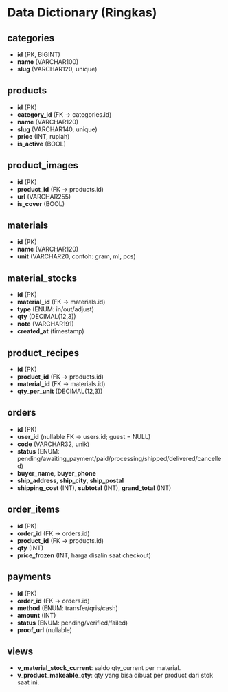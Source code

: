 # Data Dictionary (Ringkas)

## categories
- **id** (PK, BIGINT)
- **name** (VARCHAR100)
- **slug** (VARCHAR120, unique)

## products
- **id** (PK)
- **category_id** (FK → categories.id)
- **name** (VARCHAR120)
- **slug** (VARCHAR140, unique)
- **price** (INT, rupiah)
- **is_active** (BOOL)

## product_images
- **id** (PK)
- **product_id** (FK → products.id)
- **url** (VARCHAR255)
- **is_cover** (BOOL)

## materials
- **id** (PK)
- **name** (VARCHAR120)
- **unit** (VARCHAR20, contoh: gram, ml, pcs)

## material_stocks
- **id** (PK)
- **material_id** (FK → materials.id)
- **type** (ENUM: in/out/adjust)
- **qty** (DECIMAL(12,3))
- **note** (VARCHAR191)
- **created_at** (timestamp)

## product_recipes
- **id** (PK)
- **product_id** (FK → products.id)
- **material_id** (FK → materials.id)
- **qty_per_unit** (DECIMAL(12,3))

## orders
- **id** (PK)
- **user_id** (nullable FK → users.id; guest = NULL)
- **code** (VARCHAR32, unik)
- **status** (ENUM: pending/awaiting_payment/paid/processing/shipped/delivered/cancelled)
- **buyer_name**, **buyer_phone**
- **ship_address**, **ship_city**, **ship_postal**
- **shipping_cost** (INT), **subtotal** (INT), **grand_total** (INT)

## order_items
- **id** (PK)
- **order_id** (FK → orders.id)
- **product_id** (FK → products.id)
- **qty** (INT)
- **price_frozen** (INT, harga disalin saat checkout)

## payments
- **id** (PK)
- **order_id** (FK → orders.id)
- **method** (ENUM: transfer/qris/cash)
- **amount** (INT)
- **status** (ENUM: pending/verified/failed)
- **proof_url** (nullable)

## views
- **v_material_stock_current**: saldo qty_current per material.
- **v_product_makeable_qty**: qty yang bisa dibuat per product dari stok saat ini.
